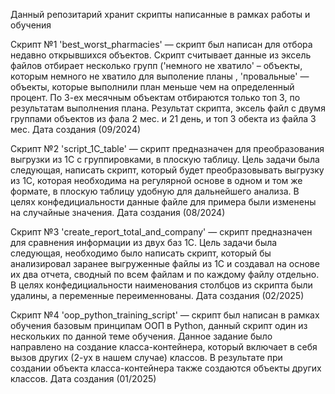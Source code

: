 Данный репозитарий хранит скрипты написанные в рамках работы и обучения

Скрипт №1 'best_worst_pharmacies' — скрипт был написан для отбора недавно открывшихся объектов. Скрипт считывает данные из эксель файлов отбирает несколько групп ('немного не хватило' – объекты, которым немного не хватило для выполение планы , 'провальные' — объекты, которые выполнили план меньше чем на определенный процент. По 3-ех месячным объектам отбираются только топ 3, по результатам выполнения плана. Результат скрипта, эксель файл с двумя группами объектов из фала 2 мес. и 21 день, и топ 3 обекта из файла 3 мес. Дата создания (09/2024)

Скрипт №2 'script_1C_table' — скрипт предназначен для преобразования выгрузки из 1С с группировками, в плоскую таблицу. Цель задачи была следующая, написать скрипт, который будет преобразовывать выгрузку из 1С, которая необходима на регулярной основе в одном и том же формате, в плоскую таблицу удобную для дальнейшего анализа. В целях конфедициальности данные файле для примера были изменены на случайные значения. Дата создания (08/2024)

Скрипт №3 'create_report_total_and_company' — скрипт предназначен для сравнения информации из двух баз 1С. Цель задачи была следующая, необходимо было написать скрипт, который бы анализировал заранее выгруженные файлы из 1С и создавал на основе их два отчета, сводный по всем файлам и по каждому файлу отдельно. В целях конфедициальности наименования столбцов из скрипта были удалины, а переменные переименнованы. Дата создания (02/2025)

Скрипт №4 'oop_python_training_script' — скрипт был написан в рамках обучения базовым принципам ООП в Python, данный скрипт один из нескольких по данной теме обучения. Данное задание было направлено на создание класса-контейнера, который включает в себя вызов других (2-ух в нашем случае) классов. В результате при создании объекта класса-контейнера также создаются объекты других классов. Дата создания (01/2025)
